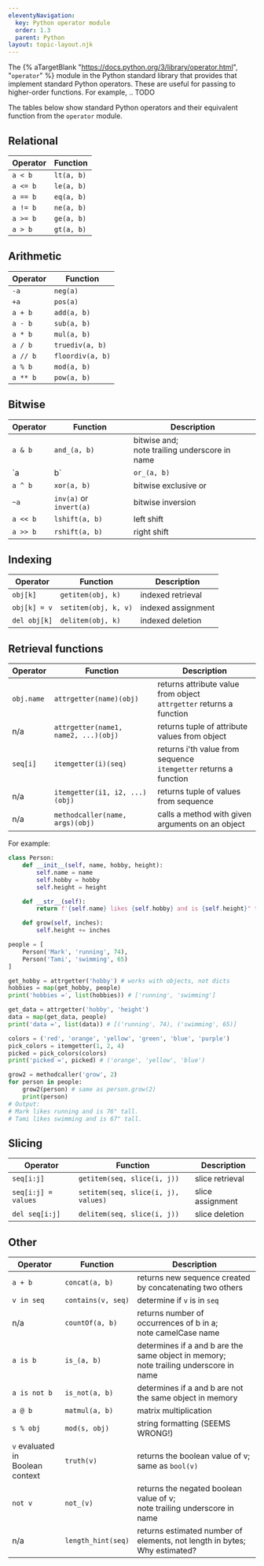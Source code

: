 ```yaml
---
eleventyNavigation:
  key: Python operator module
  order: 1.3
  parent: Python
layout: topic-layout.njk
---
```


<!-- markdownlint-disable MD013 -->

The {% aTargetBlank "https://docs.python.org/3/library/operator.html",
"`operator`" %} module in the Python standard library
that provides that implement standard Python operators.
These are useful for passing to higher-order functions.
For example, ..
TODO

The tables below show standard Python operators
and their equivalent function from the `operator` module.

## Relational

| Operator | Function   |
| -------- | ---------- |
| `a < b`  | `lt(a, b)` |
| `a <= b` | `le(a, b)` |
| `a == b` | `eq(a, b)` |
| `a != b` | `ne(a, b)` |
| `a >= b` | `ge(a, b)` |
| `a > b`  | `gt(a, b)` |

## Arithmetic

| Operator | Function         |
| -------- | ---------------- |
| `-a`     | `neg(a)`         |
| `+a`     | `pos(a)`         |
| `a + b`  | `add(a, b)`      |
| `a - b`  | `sub(a, b)`      |
| `a * b`  | `mul(a, b)`      |
| `a / b`  | `truediv(a, b)`  |
| `a // b` | `floordiv(a, b)` |
| `a % b`  | `mod(a, b)`      |
| `a ** b` | `pow(a, b)`      |

## Bitwise

| Operator | Function                | Description                                      |
| -------- | ----------------------- | ------------------------------------------------ |
| `a & b`  | `and_(a, b)`            | bitwise and;<br>note trailing underscore in name |
| `a | b`  | `or_(a, b)`             | bitwise or;<br>note trailing underscore in name  |
| `a ^ b`  | `xor(a, b)`             | bitwise exclusive or                             |
| `~a`     | `inv(a)` or `invert(a)` | bitwise inversion                                |
| `a << b` | `lshift(a, b)`          | left shift                                       |
| `a >> b` | `rshift(a, b)`          | right shift                                      |

## Indexing

| Operator     | Function             | Description        |
| ------------ | -------------------- | ------------------ |
| `obj[k]`     | `getitem(obj, k)`    | indexed retrieval  |
| `obj[k] = v` | `setitem(obj, k, v)` | indexed assignment |
| `del obj[k]` | `delitem(obj, k)`    | indexed deletion   |

## Retrieval functions

| Operator   | Function                             | Description                                                            |
| ---------- | ------------------------------------ | ---------------------------------------------------------------------- |
| `obj.name` | `attrgetter(name)(obj)`              | returns attribute value from object<br>`attrgetter` returns a function |
| n/a        | `attrgetter(name1, name2, ...)(obj)` | returns tuple of attribute values from object                          |
| `seq[i]`   | `itemgetter(i)(seq)`                 | returns i'th value from sequence<br>`itemgetter` returns a function    |
| n/a        | `itemgetter(i1, i2, ...)(obj)`       | returns tuple of values from sequence                                  |
| n/a        | `methodcaller(name, args)(obj)`      | calls a method with given arguments on an object                       |

For example:

```python
class Person:
    def __init__(self, name, hobby, height):
        self.name = name
        self.hobby = hobby
        self.height = height

    def __str__(self):
        return f'{self.name} likes {self.hobby} and is {self.height}" tall.'

    def grow(self, inches):
        self.height += inches

people = [
    Person('Mark', 'running', 74),
    Person('Tami', 'swimming', 65)
]

get_hobby = attrgetter('hobby') # works with objects, not dicts
hobbies = map(get_hobby, people)
print('hobbies =', list(hobbies)) # ['running', 'swimming']

get_data = attrgetter('hobby', 'height')
data = map(get_data, people)
print('data =', list(data)) # [('running', 74), ('swimming', 65)]

colors = ('red', 'orange', 'yellow', 'green', 'blue', 'purple')
pick_colors = itemgetter(1, 2, 4)
picked = pick_colors(colors)
print('picked =', picked) # ('orange', 'yellow', 'blue')

grow2 = methodcaller('grow', 2)
for person in people:
    grow2(person) # same as person.grow(2)
    print(person)
# Output:
# Mark likes running and is 76" tall.
# Tami likes swimming and is 67" tall.
```

## Slicing

| Operator            | Function                            | Description      |
| ------------------- | ----------------------------------- | ---------------- |
| `seq[i:j]`          | `getitem(seq, slice(i, j))`         | slice retrieval  |
| `seq[i:j] = values` | `setitem(seq, slice(i, j), values)` | slice assignment |
| `del seq[i:j]`      | `delitem(seq, slice(i, j))`         | slice deletion   |

## Other

| Operator                            | Function           | Description                                                                              |
| ----------------------------------- | ------------------ | ---------------------------------------------------------------------------------------- |
| `a + b`                             | `concat(a, b)`     | returns new sequence created by concatenating two others                                 |
| `v in seq`                          | `contains(v, seq)` | determine if `v` is in `seq`                                                             |
| n/a                                 | `countOf(a, b)`    | returns number of occurrences of b in a;<br>note camelCase name                          |
| `a is b`                            | `is_(a, b)`        | determines if a and b are the same object in memory;<br>note trailing underscore in name |
| `a is not b`                        | `is_not(a, b)`     | determines if a and b are not the same object in memory                                  |
| `a @ b`                             | `matmul(a, b)`     | matrix multiplication                                                                    |
| `s % obj`                           | `mod(s, obj)`      | string formatting (SEEMS WRONG!)                                                         |
| `v` evaluated in<br>Boolean context | `truth(v)`         | returns the boolean value of v;<br>same as `bool(v)`                                     |
| `not v`                             | `not_(v)`          | returns the negated boolean value of v;<br>note trailing underscore in name              |
| n/a                                 | `length_hint(seq)` | returns estimated number of elements, not length in bytes;<br>Why estimated?             |
